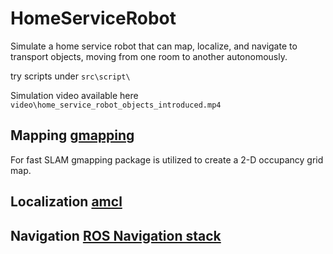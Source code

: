 # HomeServiceRobot
Simulate a home service robot that can map, localize, and navigate to transport objects, moving from one room to another autonomously.

try scripts under `src\script\`

Simulation video available here  `video\home_service_robot_objects_introduced.mp4`

## Mapping [gmapping](http://wiki.ros.org/gmapping)
For fast SLAM gmapping package is utilized to create a 2-D occupancy grid map. 


## Localization [amcl](http://wiki.ros.org/amcl)

## Navigation [ROS Navigation stack](http://wiki.ros.org/navigation)
